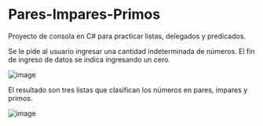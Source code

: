 # Pares-Impares-Primos
Proyecto  de consola en C# para practicar listas, delegados y predicados. 

Se le pide al usuario ingresar una cantidad indeterminada de números. El fin de ingreso de datos se indica ingresando un cero. 

![image](https://user-images.githubusercontent.com/71615110/106277750-58979b80-6218-11eb-93a3-87b88e4000e9.png) 

El resultado son tres listas que clasifican los números en pares, impares y primos. 

![image](https://user-images.githubusercontent.com/71615110/106278061-cb087b80-6218-11eb-83e5-66aa972869ea.png)
